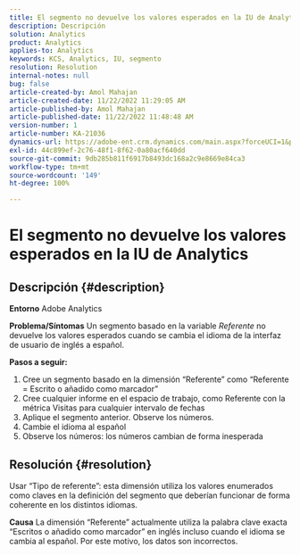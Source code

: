 ```yaml
---
title: El segmento no devuelve los valores esperados en la IU de Analytics
description: Descripción
solution: Analytics
product: Analytics
applies-to: Analytics
keywords: KCS, Analytics, IU, segmento
resolution: Resolution
internal-notes: null
bug: false
article-created-by: Amol Mahajan
article-created-date: 11/22/2022 11:29:05 AM
article-published-by: Amol Mahajan
article-published-date: 11/22/2022 11:48:48 AM
version-number: 1
article-number: KA-21036
dynamics-url: https://adobe-ent.crm.dynamics.com/main.aspx?forceUCI=1&pagetype=entityrecord&etn=knowledgearticle&id=6cf79ed9-586a-ed11-9561-6045bd006d92
exl-id: 44c899ef-2c76-48f1-8f62-0a80acf640dd
source-git-commit: 9db285b811f6917b8493dc168a2c9e8669e84ca3
workflow-type: tm+mt
source-wordcount: '149'
ht-degree: 100%

---
```


# El segmento no devuelve los valores esperados en la IU de Analytics

## Descripción {#description}

<b>Entorno</b>
Adobe Analytics


<b>Problema/Síntomas</b>
Un segmento basado en la variable *Referente* no devuelve los valores esperados cuando se cambia el idioma de la interfaz de usuario de inglés a español.



<b>Pasos a seguir:</b>

1. Cree un segmento basado en la dimensión “Referente” como “Referente = Escrito o añadido como marcador”
2. Cree cualquier informe en el espacio de trabajo, como Referente con la métrica Visitas para cualquier intervalo de fechas
3. Aplique el segmento anterior. Observe los números.
4. Cambie el idioma al español
5. Observe los números: los números cambian de forma inesperada



## Resolución {#resolution}


Usar “Tipo de referente”: esta dimensión utiliza los valores enumerados como claves en la definición del segmento que deberían funcionar de forma coherente en los distintos idiomas.


<b>Causa</b>
La dimensión “Referente” actualmente utiliza la palabra clave exacta “Escritos o añadido como marcador” en inglés incluso cuando el idioma se cambia al español. Por este motivo, los datos son incorrectos.
